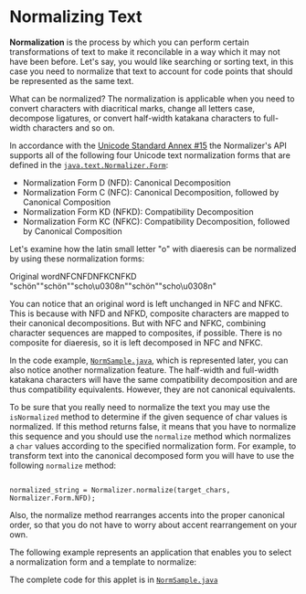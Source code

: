 
# Normalizing Text

**Normalization** is the process by which you can perform certain transformations of text to make it reconcilable in a way which it may not have been before. Let's say, you would like searching or sorting text, in this case you need to normalize that text to account for code points that should be represented as the same text.

What can be normalized? The normalization is applicable when you need to convert characters with diacritical marks, change all letters case, decompose ligatures, or convert half-width katakana characters to full-width characters and so on.

In accordance with the 
[Unicode Standard Annex #15](http://www.unicode.org/reports/tr15/) the Normalizer's API supports all of the following four Unicode text normalization forms that are defined in the 
[`java.text.Normalizer.Form`](https://docs.oracle.com/javase/8/docs/api/java/text/Normalizer.Form.html):

- Normalization Form D (NFD): Canonical Decomposition
- Normalization Form C (NFC): Canonical Decomposition, followed by Canonical Composition
- Normalization Form KD (NFKD): Compatibility Decomposition
- Normalization Form KC (NFKC): Compatibility Decomposition, followed by Canonical Composition

Let's examine how the latin small letter "o" with diaeresis can be normalized by using these normalization forms:
<th id="h1">Original word</th><th id="h2">NFC</th><th id="h3">NFD</th><th id="h4">NFKC</th><th id="h5">NFKD</th>
<td headers="h1">"sch&#246;n"</td><td headers="h2">"sch&#246;n"</td><td headers="h3">"scho\u0308n"</td><td headers="h4">"sch&#246;n"</td><td headers="h5">"scho\u0308n"</td>

You can notice that an original word is left unchanged in NFC and NFKC. This is because with NFD and NFKD, composite characters are mapped to their canonical decompositions. But with NFC and NFKC, combining character sequences are mapped to composites, if possible. There is no composite for diaeresis, so it is left decomposed in NFC and NFKC.

In the code example, 
[`NormSample.java`](examples/NormSample.java), which is represented later, you can also notice another normalization feature. The half-width and full-width katakana characters will have the same compatibility decomposition and are thus compatibility equivalents. However, they are not canonical equivalents.

To be sure that you really need to normalize the text you may use the `isNormalized` method to determine if the given sequence of char values is normalized. If this method returns false, it means that you have to normalize this sequence and you should use the `normalize` method which normalizes a `char` values according to the specified normalization form. For example, to transform text into the canonical decomposed form you will have to use the following `normalize` method:

```

normalized_string = Normalizer.normalize(target_chars, Normalizer.Form.NFD);

```

Also, the normalize method rearranges accents into the proper canonical order, so that you do not have to worry about accent rearrangement on your own.

The following example represents an application that enables you to select a normalization form and a template to normalize:

<applet code="NormSample" archive="examples/lib/NormSample.jar" width="550" height="230" alt="NormSample applet"><param name="permissions" value="sandbox" /></applet>

The complete code for this applet is in 
[`NormSample.java`](examples/NormSample.java)
